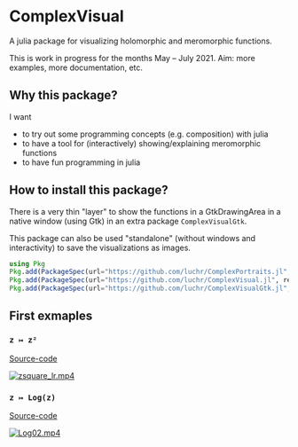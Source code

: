 # ComplexVisual

A julia package for visualizing holomorphic and meromorphic functions.

This is work in progress for the months May &ndash; July 2021. Aim: more examples, more documentation, etc.

## Why this package?

I want 

* to try out some programming concepts (e.g. composition) with julia
* to have a tool for (interactively) showing/explaining meromorphic functions
* to have fun programming in julia

## How to install this package?

There is a very thin "layer" to show the functions in a GtkDrawingArea in a native window (using Gtk) in an extra package `ComplexVisualGtk`.

This package can also be used "standalone" (without windows and interactivity) to save the visualizations as images.

```julia
using Pkg
Pkg.add(PackageSpec(url="https://github.com/luchr/ComplexPortraits.jl", rev="master"))
Pkg.add(PackageSpec(url="https://github.com/luchr/ComplexVisual.jl", rev="master"))
Pkg.add(PackageSpec(url="https://github.com/luchr/ComplexVisualGtk.jl", rev="master"))
```

## First exmaples

### `z ↦ z²`

[Source-code](./examples/zsquare_lr.jl)

[![zsquare_lr.mp4](https://github.com/luchr/ComplexVisualMedia/blob/main/zsquare_lr.png)](https://github.com/luchr/ComplexVisualMedia/blob/main/zsquare_lr.mp4?raw=true "Movie")

### `z ↦ Log(z)`

[Source-code](./examples/Log02.jl)

[![Log02.mp4](https://github.com/luchr/ComplexVisualMedia/blob/main/Log02.png)](https://github.com/luchr/ComplexVisualMedia/blob/main/Log02.mp4?raw=true "Movie")


